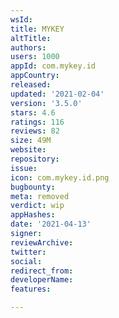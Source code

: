 ```yaml
---
wsId: 
title: MYKEY
altTitle: 
authors: 
users: 1000
appId: com.mykey.id
appCountry: 
released: 
updated: '2021-02-04'
version: '3.5.0'
stars: 4.6
ratings: 116
reviews: 82
size: 49M
website: 
repository: 
issue: 
icon: com.mykey.id.png
bugbounty: 
meta: removed
verdict: wip
appHashes: 
date: '2021-04-13'
signer: 
reviewArchive: 
twitter: 
social: 
redirect_from: 
developerName: 
features: 

---
```


